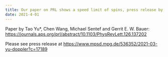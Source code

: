 ```yaml
---
title: Our paper on PRL shows a speed limit of spins, press release by Max Planck Institute for the Structure and Dynamics of Matter
date: 2021-4-01
---
```


Paper by Tao Yu*, Chen Wang, Michael Sentef and Gerrit E. W. Bauer: https://journals.aps.org/prl/abstract/10.1103/PhysRevLett.126.137202 

<!--more-->

Please see press release at https://www.mpsd.mpg.de/536352/2021-03-yu-doppler?c=17189
